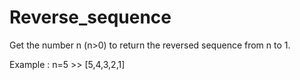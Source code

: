# Reverse_sequence

Get the number n (n>0) to return the reversed sequence from n to 1.

Example : n=5 >> [5,4,3,2,1]
